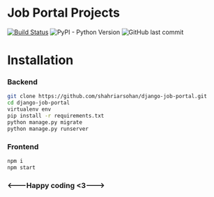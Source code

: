 # Job Portal Projects

[![Build Status](https://travis-ci.com/shahriarsohan/resale-project.svg?branch=master)](https://travis-ci.com/shahriarsohan/resale-project)
![PyPI - Python Version](https://img.shields.io/pypi/pyversions/Django)
![GitHub last commit](https://img.shields.io/github/last-commit/shahriarsohan/resale-project)

# Installation

### Backend

```sh
git clone https://github.com/shahriarsohan/django-job-portal.git
cd django-job-portal
virtualenv env
pip install -r requirements.txt
python manage.py migrate
python manage.py runserver
```

### Frontend

```sh
npm i
npm start
```

### <---Happy coding <3--->
